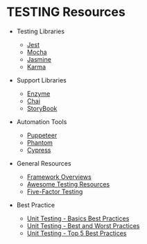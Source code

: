 # TESTING Resources

* Testing Libraries

  * [Jest](https://facebook.github.io/jest/)
  * [Mocha](https://mochajs.org/)
  * [Jasmine](https://jasmine.github.io/)
  * [Karma](https://karma-runner.github.io/1.0/index.html)

* Support Libraries

  * [Enzyme](http://airbnb.io/enzyme/docs/api/)
  * [Chai](http://chaijs.com/)
  * [StoryBook](https://storybook.js.org/)

* Automation Tools

  * [Puppeteer](https://github.com/GoogleChrome/puppeteer)
  * [Phantom](http://phantomjs.org/)
  * [Cypress](https://www.cypress.io/)

* General Resources

  * [Framework Overviews](https://medium.com/powtoon-engineering/a-complete-guide-to-testing-javascript-in-2017-a217b4cd5a2a)
  * [Awesome Testing Resources](https://github.com/TheJambo/awesome-testing)
  * [Five-Factor Testing](https://www.devmynd.com/blog/five-factor-testing/)

* Best Practice

  * [Unit Testing - Basics Best Practices](https://stackify.com/unit-testing-basics-best-practices/)
  * [Unit Testing - Best and Worst Practices](http://blog.stevensanderson.com/2009/08/24/writing-great-unit-tests-best-and-worst-practises/)
  * [Unit Testing - Top 5 Best Practices](https://www.developer.com/mgmt/top-five-best-practices-for-writing-unit-test-scripts.html)
